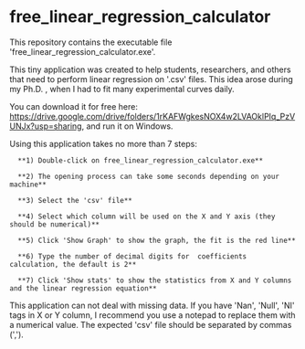# free_linear_regression_calculator

This repository contains the executable file 'free_linear_regression_calculator.exe'.  

This tiny application was created to help students, researchers, and others that need to perform linear regression on '.csv' files. This idea arose during my Ph.D. , when I had to fit many experimental curves daily.  

You can download it for free here: https://drive.google.com/drive/folders/1rKAFWgkesNOX4w2LVAOklPIq_PzVUNJx?usp=sharing, and run it on Windows. 

Using this application takes no more than 7 steps:  

      **1) Double-click on free_linear_regression_calculator.exe**

      **2) The opening process can take some seconds depending on your machine** 

      **3) Select the 'csv' file**

      **4) Select which column will be used on the X and Y axis (they should be numerical)**

      **5) Click 'Show Graph' to show the graph, the fit is the red line** 

      **6) Type the number of decimal digits for  coefficients calculation, the default is 2** 

      **7) Click 'Show stats' to show the statistics from X and Y columns and the linear regression equation** 

This application can not deal with missing data. If you have 'Nan', 'Null', 'NI' tags in X or Y column, I recommend you use a notepad to replace them with a numerical value.  The expected 'csv' file should be separated by commas (','). 

